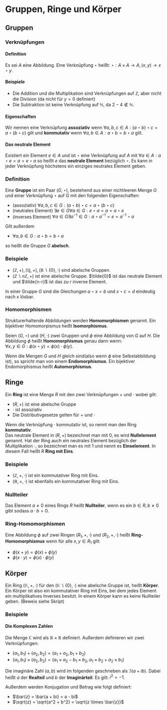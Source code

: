 # Gruppen, Ringe und Körper
## Gruppen
### Verknüpfungen
#### Definition
Es sei $A$ eine Abbildung. Eine Verknüpfung $\star$ heißt:
$\star : A \times A \rightarrow A, (x, y) \rightarrow x \star y$.

#### Beispiele

* Die Addition und die Multiplikation sind Verknüpfungen auf $\mathbb{Z}$, aber nicht die Division (da nicht für $y=0$ definiert)
* Die Subtraktion ist keine Verknüpfung auf $\mathbb{N}$, da $2-4 \notin \mathbb{N}$.

#### Eigenschaften
Wir nennen eine Verknüpfung **assoziativ** wenn
$\forall a, b, c \in A: (a \star b) \star c = a \star (b \star c)$
gilt und **kommutativ** wenn
$\forall a, b \in A: a \star b = b \star a$
gilt.

#### Das neutrale Element
Existiert ein Element $e \in A$ und ist $\star$ eine Verknüpfung auf $A$ mit
$\forall a \in A: a \star e = a = e \star a$ so heißt $e$ das **neutrale Element**
bezüglich $\star$. Es kann in jeder Verknüpfung höchstens ein einziges neutrales Element
geben.

### Definition
Eine **Gruppe** ist ein Paar $(G, \star)$, bestehend aus einer nichtleeren Menge $G$ und einer Verknüpfung
$\star$ auf G mit den folgenden Eigenschaften:

* (assoziativ) $\forall a, b, c \in G: (a \star b) \star c = a \star (b \star c)$
* (neutrales Element) $\exists e \in G \forall a \in G: e \star a = a =  a \star e$
* (inverses Element) $\forall a \in G \exists a^{-1} \in G: a \star a^{-1} = e = a^{-1} \star a$

Gilt außerdem

* $\forall a, b \in G: a \star b = b \star a$

so heißt die Gruppe $G$ **abelsch**.

### Beispiele
* $(\mathbb{Z}, +), (\mathbb{Q}, +), (\mathbb{R}\backslash \{0\}, \cdot)$ sind abelsche Gruppen.
* $(\mathbb{Z} \backslash n\mathbb{Z}, +)$ ist eine abelsche Gruppe. $\tilde{0}$ ist das neutrale Element und $\tilde{n-r}$ ist das zu $r$ inverse Element.

In einer Gruppe $G$ sind die Gleichungen $a \star x = b$ und $x \star c = d$ eindeutig nach $x$ lösbar.

### Homomorphismen
Strukturerhaltende Abbildungen werden **Homomorphismen** genannt.
Ein bijektiver Homomorpismus heißt **Isomorphismus**.

Seien $(G, \star )$ und $(H, \cdot)$ zwei Gruppen und $\phi$ eine Abbildung von $G$ auf $H$.
Die Abbildung $\phi$ heißt **Homomorphismus** genau dann wenn:<br>
$\forall x, y \in G: \phi(x \star y) = \phi(x) \cdot \phi(y)$.

Wenn die Mengen $G$ und $H$ gleich sind(also wenn $\phi$ eine Selbstabbildung ist), so spricht man von einem **Endomorphismus**.
Ein bijektiver Endomorphismus heißt **Automorphismus**.

## Ringe
Ein **Ring** ist eine Menge $R$ mit den zwei Verknüpfungen $+$ und $\cdot$ wobei gilt:

* $(R, +)$ ist eine abelsche Gruppe
* $\cdot$ ist assoziativ
* Die Distributivgesetze gelten für $+$ und $\cdot$

Wenn die Verknüpfung $\cdot$ kommutativ ist, so nennt man den Ring **kommutativ**.<br>
Das neutrale Element in $(R, +)$ bezeichnet man mit $0$, es wird **Nullelement** genannt.
Hat der Ring auch ein neutrales Element bezüglich der Multiplikation $\cdot$, so bezeichnet man es
mit $1$ und nennt es **Einselement**. In diesem Fall heißt $R$ **Ring mit Eins**.

### Beispiele

* $(\mathbb{Z}, +, \cdot)$ ist ein kommutativer Ring mit Eins.
* $(\mathbb{R}, +, \cdot)$ ist ebenfalls ein kommutativer Ring mit Eins.

### Nullteiler
Das Element $a \neq 0$ eines Rings $R$ heißt **Nullteiler**, wenn es ein $b \in R, b \neq 0$ gibt sodass $a \cdot b = 0$.

### Ring-Homomorphismen
Eine Abbildung $\phi$ auf zwei Ringen $(R_1, +, \cdot)$ und  $(R_2, +, \cdot)$ heißt **Ring-Homomorphismus**
wenn für alle $x, y \in R_1$ gilt:<br>

* $\phi(x + y) = \phi(x) + \phi(y)$
* $\phi(x \cdot y) = \phi(x) \cdot \phi(y)$


## Körper
Ein Ring $(\mathbb{K}, +, \cdot)$ für den $(\mathbb{K}\backslash \{0\}, \cdot)$ eine abelsche Gruppe ist, heißt **Körper**.
Ein Körper ist also ein kommutativer Ring mit Eins, bei dem jedes Element ein multiplikatives Inverses besitzt.
In einem Körper kann es keine Nullteiler geben. (Beweis siehe Skript)

### Beispiele
#### Die Komplexen Zahlen
Die Menge $\mathbb{C}$ wird als $\mathbb{R} \times \mathbb{R}$ definiert. Außerdem definieren wir zwei Verknüpfungen:

* $(a_1, b_1) + (a_2, b_2) = (a_1 + a_2,b_1 + b_2)$
* $(a_1, b_1) \times (a_2, b_2) = (a_1 \times a_2 - b_1 \times b_2,a_1 \times b_2 + a_2 \times b_1)$

Die imaginäre Zahl $(a, b)$ wird im folgenden geschrieben als $\Im(a+ib)$. Dabei heißt $a$ der **Realteil** und
$b$ der **Imaginärteil**.
Es gilt: $i^2 = -1$.

Außerdem werden Konjugation und Betrag wie folgt definiert:

* $\bar{z} = \bar{a + bi} = a - bi$
* $\sqrt{z} = \sqrt{a^2 + b^2} = \sqrt{z \times \bar{z}}$

